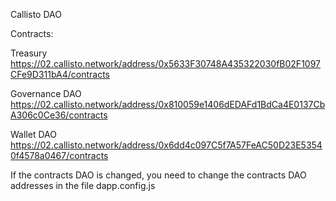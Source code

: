 Callisto DAO

Contracts:

Treasury
https://02.callisto.network/address/0x5633F30748A435322030fB02F1097CFe9D311bA4/contracts

Governance DAO
https://02.callisto.network/address/0x810059e1406dEDAFd1BdCa4E0137CbA306c0Ce36/contracts

Wallet DAO
https://02.callisto.network/address/0x6dd4c097C5f7A57FeAC50D23E53540f4578a0467/contracts

If the contracts DAO is changed, you need to change the contracts DAO addresses in the file dapp.config.js